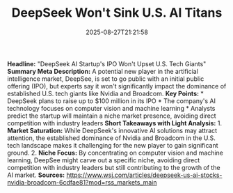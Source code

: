 ﻿---
title: "DeepSeek Won't Sink U.S. AI Titans"
date: "2025-08-27T21:21:58"
category: "Markets"
summary: ""
slug: "deepseek wont sink us ai titans"
source_urls:
  - "https://www.wsj.com/articles/deepseek-us-ai-stocks-nvidia-broadcom-6cdfae81?mod=rss_markets_main"
seo:
  title: "DeepSeek Won't Sink U.S. AI Titans | Hash n Hedge"
  description: ""
  keywords: ["news", "markets", "brief"]
---
**Headline:** "DeepSeek AI Startup's IPO Won't Upset U.S. Tech Giants"  **Summary Meta Description:** A potential new player in the artificial intelligence market, DeepSee, is set to go public with an initial public offering (IPO), but experts say it won't significantly impact the dominance of established U.S. tech giants like Nvidia and Broadcom.  **Key Points:**  * DeepSeek plans to raise up to $100 million in its IPO * The company's AI technology focuses on computer vision and machine learning * Analysts predict the startup will maintain a niche market presence, avoiding direct competition with industry leaders  **Short Takeaways with Light Analysis:**  1. **Market Saturation:** While DeepSeek's innovative AI solutions may attract attention, the established dominance of Nvidia and Broadcom in the U.S. tech landscape makes it challenging for the new player to gain significant ground. 2. **Niche Focus:** By concentrating on computer vision and machine learning, DeepSee might carve out a specific niche, avoiding direct competition with industry leaders but still contributing to the growth of the AI market.  **Sources:** https://www.wsj.com/articles/deepseek-us-ai-stocks-nvidia-broadcom-6cdfae81?mod=rss_markets_main 
